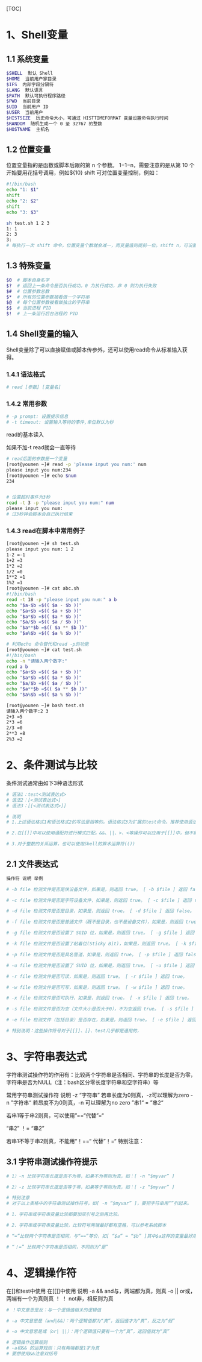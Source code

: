 [TOC]

# 1、Shell变量
## 1.1 系统变量

```bash
$SHELL  默认 Shell
$HOME  当前用户家目录
$IFS  内部字段分隔符
$LANG  默认语言
$PATH  默认可执行程序路径
$PWD  当前目录
$UID  当前用户 ID
$USER  当前用户
$HISTSIZE  历史命令大小，可通过 HISTTIMEFORMAT 变量设置命令执行时间
$RANDOM  随机生成一个 0 至 32767 的整数
$HOSTNAME  主机名
```

## 1.2 位置变量
位置变量指的是函数或脚本后跟的第 n 个参数。
1−1−n，需要注意的是从第 10 个开始要用花括号调用，例如${10}
shift 可对位置变量控制，例如：

```bash
#!/bin/bash
echo "1: $1"
shift
echo "2: $2"
shift
echo "3: $3"

sh test.sh 1 2 3
1: 1
2: 3
3: 
# 每执行一次 shift 命令，位置变量个数就会减一，而变量值则提前一位。shift n，可设置向前移动n位。
```

## 1.3 特殊变量
```bash
$0  # 脚本自身名字
$?  # 返回上一条命令是否执行成功，0 为执行成功，非 0 则为执行失败
$#  # 位置参数总数
$*  # 所有的位置参数被看做一个字符串
$@  # 每个位置参数被看做独立的字符串
$$  # 当前进程 PID
$!  # 上一条运行后台进程的 PID
```

## 1.4 Shell变量的输入
Shell变量除了可以直接赋值或脚本传参外，还可以使用read命令从标准输入获得。

### 1.4.1 语法格式
```bash
# read [参数] [变量名]
```

### 1.4.2 常用参数
```bash
# -p prompt: 设置提示信息
# -t timeout: 设置输入等待的事件,单位默认为秒
```
read的基本读入

如果不加-t read就会一直等待
```bash
# read后面的参数是一个变量
[root@youmen ~]# read -p 'please input you num:' num
please input you num:234
[root@youmen ~]# echo $num
234


# 设置超时事件为3秒
read -t 3 -p "please input you num:" num
please input you num:
# 过3秒钟会脚本会自己执行结束
```

### 1.4.3 read在脚本中常用例子
```bash
[root@youmen ~]# sh test.sh 
please input you num: 1 2
1-2 =-1
1+2 =3
1*2 =2
1/2 =0
1**2 =1
1%2 =1
[root@youmen ~]# cat abc.sh 
#!/bin/bash
read -t 18 -p "please input you num:" a b
echo "$a-$b =$(( $a - $b ))"
echo "$a+$b =$(( $a + $b ))"
echo "$a*$b =$(( $a * $b ))"
echo "$a/$b =$(( $a / $b ))"
echo "$a**$b =$(( $a ** $b ))"
echo "$a%$b =$(( $a % $b ))"

# 利用echo 命令替代和read -p的功能
[root@youmen ~]# cat test.sh 
#!/bin/bash
echo -n "请输入两个数字:"
read a b 
echo "$a+$b =$(( $a + $b ))"
echo "$a*$b =$(( $a * $b ))"
echo "$a/$b =$(( $a / $b ))"
echo "$a**$b =$(( $a ** $b ))"
echo "$a%$b =$(( $a % $b ))"

[root@youmen ~]# bash test.sh 
请输入两个数字:2 3
2+3 =5
2*3 =6
2/3 =0
2**3 =8
2%3 =2
```

# 2、条件测试与比较
条件测试通常由如下3种语法形式
```bash
# 语法1：test<测试表达式>
# 语法2：[<测试表达式>]
# 语法3：[[<测试表达式>]]

# 说明
# 1.上述语法格式1和语法格式2的写法是相等的。语法格式3为扩展的test命令。推荐使用语法格式2.

# 2.在[[]]中可以使用通配符进行模式匹配。&&、||、>、<等操作可以应用于[[]]中，但不能应用于[]中.

# 3.对于整数的关系运算，也可以使用Shell的算术运算符(())
```

## 2.1 文件表达式
```bash
操作符 说明 举例

# -b file 检测文件是否是块设备文件，如果是，则返回 true。 [ -b $file ] 返回 false。

# -c file 检测文件是否是字符设备文件，如果是，则返回 true。 [ -c $file ] 返回 false。

# -d file 检测文件是否是目录，如果是，则返回 true。 [ -d $file ] 返回 false。

# -f file 检测文件是否是普通文件（既不是目录，也不是设备文件），如果是，则返回 true。 [ -f $file ] 返回 true。 

# -g file 检测文件是否设置了 SGID 位，如果是，则返回 true。 [ -g $file ] 返回 false。 

# -k file 检测文件是否设置了粘着位(Sticky Bit)，如果是，则返回 true。 [ -k $file ] 返回 false。 

# -p file 检测文件是否是具名管道，如果是，则返回 true。 [ -p $file ] 返回 false。

# -u file 检测文件是否设置了 SUID 位，如果是，则返回 true。 [ -u $file ] 返回 false。

# -r file 检测文件是否可读，如果是，则返回 true。 [ -r $file ] 返回 true。

# -w file 检测文件是否可写，如果是，则返回 true。 [ -w $file ] 返回 true。

# -x file 检测文件是否可执行，如果是，则返回 true。 [ -x $file ] 返回 true。

# -s file 检测文件是否为空（文件大小是否大于0），不为空返回 true。 [ -s $file ] 返回 true。

# -e file 检测文件（包括目录）是否存在，如果是，则返回 true。 [ -e $file ] 返回 true。

# 特别说明：这些操作符号对于[[]]、[]、test几乎都是通用的，
```

# 3、字符串表达式
字符串测试操作符的作用有：比较两个字符串是否相同、字符串的长度是否为零，字符串是否为NULL（注：bash区分零长度字符串和空字符串）等

常用字符串测试操作符 说明 -z “字符串” 若串长度为0则真，-z可以理解为zero -n ”字符串“ 若昂度不为0则真，-n 可以理解为no zero ”串1“ = ”串2“

若串1等于串2则真，可以使用”==“代替”=“

“串2” ！= “串2”

若串1不等于串2则真，不能用“！==“ 代替”！=“ 特别注意：

## 3.1 字符串测试操作符提示
```bash
# 1）-n 比较字符串长度是否不为零，如果不为零则为真，如：[ -n “$myvar” ]

# 2）-z 比较字符串长度是否等于零，如果等于零则为真，如：[ -z “$myvar” ]

# 特别注意
# 对于以上表格中的字符串测试操作符号，如[ -n “$myvar” ]，要把字符串用“”引起来。

# 1、字符串或字符串变量比较都要加双引号之后再比较。

# 2、字符串或字符串变量比较，比较符号两端最好都有空格，可以参考系统脚本

# “=”比较两个字符串是否相同，与“==”等价，如[ “$a” = “$b” ]其中$a这样的变量最好用“”括起来，因为如果中间由空格，*等符号就可能出错，更好的办法就是[ “${a}” = “${b}” ]

# “！=” 比较两个字符串是否相同，不同则为“是”
```

# 4、逻辑操作符
在[]和test中使用 在[[]]中使用 说明 -a && and与，两端都为真，则真 -o || or或，两端有一个为真则真 ！ ！ not非，相反则为真

```bash
# ！中文意思是反：与一个逻辑值相关的逻辑值

# -a 中文意思是（and|&&）：两个逻辑值都为“真”，返回值才为“真”，反之为“假”

# -o 中文意思是或（or| ||）：两个逻辑值只要有一个为“真”，返回值就为“真”

# 逻辑操作运算规则
# -a和&& 的运算规则：只有两端都是1才为真
# 要想使用&&注意双括号
```

